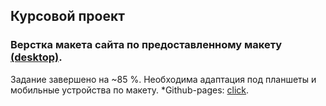 ## Курсовой проект
### Верстка макета сайта по предоставленному макету [(desktop)](https://github.com/netology-code/fpymq-diploma/blob/master/img/layouts.jpg).
Задание завершено на ~85 %. Необходима адаптация под планшеты и мобильные устройства по макету.
*Github-pages: [click](https://alexrax277.github.io/diplom_html-css/).